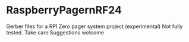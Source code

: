 # RaspberryPagernRF24
Gerber files for a RPI Zero pager system project (experimental)
Not fully tested. Take care
Suggestions welcome


